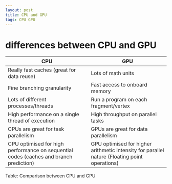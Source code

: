 ```yaml
---
layout: post
title: CPU and GPU
tags: CPU GPU
---
```

# differences between CPU and GPU

| CPU                                                          | GPU                                                          |
| ------------------------------------------------------------ | ------------------------------------------------------------ |
| Really fast caches (great for data reuse)                    | Lots of math units                                           |
| Fine branching granularity                                   | Fast access to onboard memory                                |
| Lots of different processes/threads                          | Run a program on each fragment/vertex                        |
| High performance on a single thread of execution             | High throughput on parallel tasks                            |
| CPUs are great for task parallelism                          | GPUs are great for data parallelism                          |
| CPU optimised for high performance on sequential codes (caches and branch prediction) | GPU optimised for higher arithmetic intensity for parallel nature (Floating point operations) |

Table: Comparison between CPU and GPU